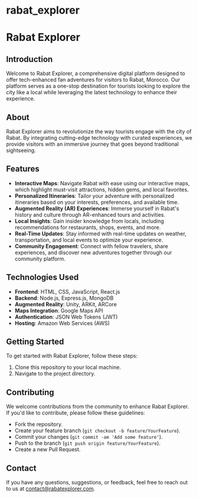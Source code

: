 # rabat_explorer
# Rabat Explorer

## Introduction
Welcome to Rabat Explorer, a comprehensive digital platform designed to offer tech-enhanced fan adventures for visitors to Rabat, Morocco. Our platform serves as a one-stop destination for tourists looking to explore the city like a local while leveraging the latest technology to enhance their experience.

## About
Rabat Explorer aims to revolutionize the way tourists engage with the city of Rabat. By integrating cutting-edge technology with curated experiences, we provide visitors with an immersive journey that goes beyond traditional sightseeing.

## Features
- **Interactive Maps**: Navigate Rabat with ease using our interactive maps, which highlight must-visit attractions, hidden gems, and local favorites.
- **Personalized Itineraries**: Tailor your adventure with personalized itineraries based on your interests, preferences, and available time.
- **Augmented Reality (AR) Experiences**: Immerse yourself in Rabat's history and culture through AR-enhanced tours and activities.
- **Local Insights**: Gain insider knowledge from locals, including recommendations for restaurants, shops, events, and more.
- **Real-Time Updates**: Stay informed with real-time updates on weather, transportation, and local events to optimize your experience.
- **Community Engagement**: Connect with fellow travelers, share experiences, and discover new adventures together through our community platform.

## Technologies Used
- **Frontend**: HTML, CSS, JavaScript, React.js
- **Backend**: Node.js, Express.js, MongoDB
- **Augmented Reality**: Unity, ARKit, ARCore
- **Maps Integration**: Google Maps API
- **Authentication**: JSON Web Tokens (JWT)
- **Hosting**: Amazon Web Services (AWS)

## Getting Started
To get started with Rabat Explorer, follow these steps:

1. Clone this repository to your local machine.
2. Navigate to the project directory.


## Contributing
We welcome contributions from the community to enhance Rabat Explorer. If you'd like to contribute, please follow these guidelines:
- Fork the repository.
- Create your feature branch (`git checkout -b feature/YourFeature`).
- Commit your changes (`git commit -am 'Add some feature'`).
- Push to the branch (`git push origin feature/YourFeature`).
- Create a new Pull Request.



## Contact
If you have any questions, suggestions, or feedback, feel free to reach out to us at [contact@rabatexplorer.com](mailto:contact@rabatexplorer.com).
